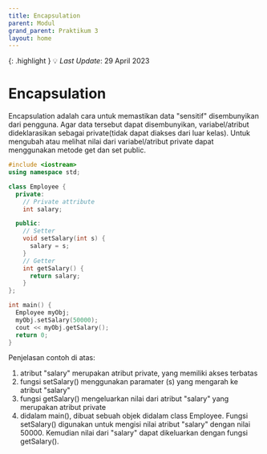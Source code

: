 ```yaml
---
title: Encapsulation
parent: Modul
grand_parent: Praktikum 3
layout: home
---
```

{: .highlight }
💡 _Last Update_: 29 April 2023

# Encapsulation
Encapsulation adalah cara untuk memastikan data "sensitif" disembunyikan dari pengguna. Agar data tersebut dapat disembunyikan, variabel/atribut dideklarasikan sebagai private(tidak dapat diakses dari luar kelas). Untuk mengubah atau melihat nilai dari variabel/atribut private dapat menggunakan metode get dan set public.

```cpp
#include <iostream>
using namespace std;

class Employee {
  private:
    // Private attribute
    int salary;

  public:
    // Setter
    void setSalary(int s) {
      salary = s;
    }
    // Getter
    int getSalary() {
      return salary;
    }
};

int main() {
  Employee myObj;
  myObj.setSalary(50000);
  cout << myObj.getSalary();
  return 0;
}
```

Penjelasan contoh di atas:
1. atribut "salary" merupakan atribut private, yang memiliki akses terbatas
2. fungsi setSalary() menggunakan paramater (s) yang mengarah ke atribut "salary"
3. fungsi getSalary() mengeluarkan nilai dari atribut "salary" yang merupakan atribut private
4. didalam main(), dibuat sebuah objek didalam class Employee. Fungsi setSalary() digunakan untuk mengisi nilai atribut "salary" dengan nilai 50000. Kemudian nilai dari "salary" dapat dikeluarkan dengan fungsi getSalary().